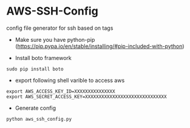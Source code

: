 # AWS-SSH-Config
config file generator for ssh based on tags

- Make sure you have python-pip (https://pip.pypa.io/en/stable/installing/#pip-included-with-python)

- Install boto framework
```shell
sudo pip install boto
```

- export following shell varible to access aws
```shell
export AWS_ACCESS_KEY_ID=XXXXXXXXXXXXXXX
export AWS_SECRET_ACCESS_KEY=XXXXXXXXXXXXXXXXXXXXXXXXXXXXXX
```

- Generate config
```shell
python aws_ssh_config.py
```
